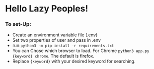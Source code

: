 # Hello Lazy Peoples!

### To set-Up:
- Create an environment variable file (.env)
- Set two properties of user and pass in .env
- run `python3 -m pip install -r requirements.txt`
- You can Chose which browser to load. For Chrome `python3 app.py {keyword} chrome`. The default is firefox.
- Replace `{keyword}` with your desired keyword for searching.